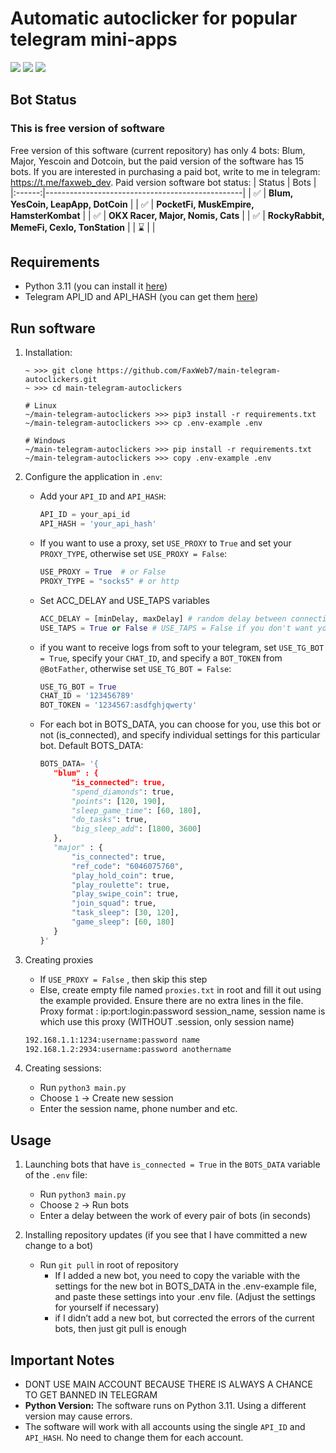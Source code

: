 
# Automatic autoclicker for popular telegram mini-apps
[<img src="https://img.shields.io/badge/Telegram-%40Me-orange">](https://t.me/faxweb_dev)
[<img src="https://img.shields.io/badge/python-3.11-blue">](https://www.python.org/downloads/)
![](https://i.ibb.co/60d28ZR/2024-09-16-21-29-53.png)

## Bot Status
### This is free version of software
Free version of this software (current repository) has only 4 bots: Blum, Major, Yescoin and Dotcoin, but the paid version of the software has 15 bots. If you are interested in purchasing a paid bot, write to me in telegram: https://t.me/faxweb_dev. Paid version software bot status:
| Status | Bots                                            |
|:------:|-------------------------------------------------|
|   ✅   | **Blum, YesCoin, LeapApp, DotCoin**       |
|   ✅   | **PocketFi, MuskEmpire, HamsterKombat**       |
|   ✅   | **OKX Racer, Major, Nomis, Cats**                       |
|   ✅   | **RockyRabbit, MemeFi, CexIo, TonStation**                      |
|   ⌛   |                               |

## Requirements
- Python 3.11 (you can install it [here](https://www.python.org/downloads/release/python-3110/))
- Telegram API_ID and API_HASH (you can get them [here](https://my.telegram.org/auth?to=apps))

## Run software
1. Installation:
   ```shell
   ~ >>> git clone https://github.com/FaxWeb7/main-telegram-autoclickers.git 
   ~ >>> cd main-telegram-autoclickers
   
   # Linux
   ~/main-telegram-autoclickers >>> pip3 install -r requirements.txt
   ~/main-telegram-autoclickers >>> cp .env-example .env
   
   # Windows
   ~/main-telegram-autoclickers >>> pip install -r requirements.txt
   ~/main-telegram-autoclickers >>> copy .env-example .env
   ```
2. Configure the application in `.env`:
   - Add your `API_ID` and `API_HASH`:
     ```python
     API_ID = your_api_id
     API_HASH = 'your_api_hash'
     ```
     
   - If you want to use a proxy, set `USE_PROXY` to `True` and set your `PROXY_TYPE`, otherwise set `USE_PROXY = False`:
     ```python
     USE_PROXY = True  # or False
     PROXY_TYPE = "socks5" # or http
     ```

   - Set ACC_DELAY and USE_TAPS variables
     ```python
     ACC_DELAY = [minDelay, maxDelay] # random delay between connections to accounts in seconds
     USE_TAPS = True or False # USE_TAPS = False if you don't want your bots to use taps
     ```

   - if you want to receive logs from soft to your telegram, set `USE_TG_BOT = True`, specify your `CHAT_ID`, and specify a `BOT_TOKEN` from `@BotFather`, otherwise set `USE_TG_BOT = False`:
     ```python
     USE_TG_BOT = True
     CHAT_ID = '123456789'
     BOT_TOKEN = '1234567:asdfghjqwerty'
     ```
   - For each bot in BOTS_DATA, you can choose for you, use this bot or not (is_connected), and specify individual settings for this particular bot. Default BOTS_DATA:
     ```python
     BOTS_DATA= '{
        "blum" : {
            "is_connected": true,
            "spend_diamonds": true,
            "points": [120, 190],
            "sleep_game_time": [60, 180],
            "do_tasks": true,
            "big_sleep_add": [1800, 3600]
        },
        "major" : {
            "is_connected": true,
            "ref_code": "6046075760",
            "play_hold_coin": true,
            "play_roulette": true,
            "play_swipe_coin": true,
            "join_squad": true,
            "task_sleep": [30, 120],
            "game_sleep": [60, 180]
        }
     }'
     ```

3. Creating proxies
   - If `USE_PROXY = False` , then skip this step
   - Else, create empty file named `proxies.txt` in root and fill it out using the example provided. Ensure there are no extra lines in the file. Proxy format : ip:port:login:password session_name, session name is which use this proxy (WITHOUT .session, only session name)
   ```txt
   192.168.1.1:1234:username:password name
   192.168.1.2:2934:username:password anothername
   ```
     
4. Creating sessions:
   - Run `python3 main.py`
   - Choose `1` -> Create new session
   - Enter the session name, phone number and etc.

## Usage
1. Launching bots that have `is_connected = True` in the `BOTS_DATA` variable of the `.env` file:
   - Run `python3 main.py`
   - Choose `2` -> Run bots
   - Enter a delay between the work of every pair of bots (in seconds)
   
2. Installing repository updates (if you see that I have committed a new change to a bot)
   - Run `git pull` in root of repository
      - If I added a new bot, you need to copy the variable with the settings for the new bot in BOTS_DATA in the .env-example file, and paste these settings into your .env file. (Adjust the settings for yourself if necessary)
      - if I didn’t add a new bot, but corrected the errors of the current bots, then just git pull is enough

  
## Important Notes
- DONT USE MAIN ACCOUNT BECAUSE THERE IS ALWAYS A CHANCE TO GET BANNED IN TELEGRAM
- **Python Version:** The software runs on Python 3.11. Using a different version may cause errors.
- The software will work with all accounts using the single `API_ID` and `API_HASH`. No need to change them for each account.

